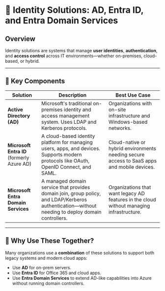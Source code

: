 # 🧩 Identity Solutions: AD, Entra ID, and Entra Domain Services

## Overview
Identity solutions are systems that manage **user identities**, **authentication**, and **access control** across IT environments—whether on-premises, cloud-based, or hybrid.

---

## 🔐 Key Components

| Solution | Description | Best Use Case |
|----------|-------------|----------------|
| **Active Directory (AD)** | Microsoft's traditional on-premises identity and access management system. Uses LDAP and Kerberos protocols. | Organizations with on-site infrastructure and Windows-based networks. |
| **Microsoft Entra ID** (formerly Azure AD) | A cloud-based identity platform for managing users, apps, and devices. Supports modern protocols like OAuth, OpenID Connect, and SAML. | Cloud-native or hybrid environments needing secure access to SaaS apps and mobile devices. |
| **Microsoft Entra Domain Services** | A managed domain service that provides domain join, group policy, and LDAP/Kerberos authentication—without needing to deploy domain controllers. | Organizations that want legacy AD features in the cloud without managing infrastructure. |

---

## 🧠 Why Use These Together?

Many organizations use a **combination** of these solutions to support both legacy systems and modern cloud apps:

- Use **AD** for on-prem servers.
- Use **Entra ID** for Office 365 and cloud apps.
- Use **Entra Domain Services** to extend AD-like capabilities into Azure without running domain controllers.

